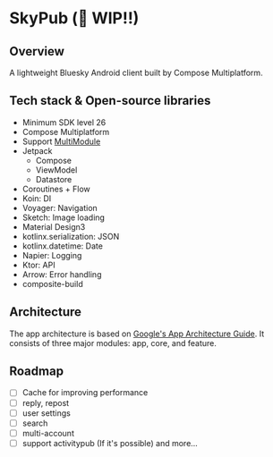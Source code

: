 # SkyPub (🚧 WIP!!)

## Overview

A lightweight Bluesky Android client built by Compose Multiplatform.

## Tech stack & Open-source libraries

- Minimum SDK level 26
- Compose Multiplatform
- Support [MultiModule](https://developer.android.com/topic/modularization)
- Jetpack
    - Compose
    - ViewModel
    - Datastore
- Coroutines + Flow
- Koin: DI
- Voyager: Navigation
- Sketch: Image loading
- Material Design3
- kotlinx.serialization: JSON
- kotlinx.datetime: Date
- Napier: Logging
- Ktor: API
- Arrow: Error handling
- composite-build

## Architecture

The app architecture is based on
[Google's App Architecture Guide](https://developer.android.com/topic/architecture).
It consists of three major modules: app, core, and feature.

## Roadmap

- [ ] Cache for improving performance
- [ ] reply, repost
- [ ] user settings
- [ ] search
- [ ] multi-account
- [ ] support activitypub (If it's possible)
  and more...